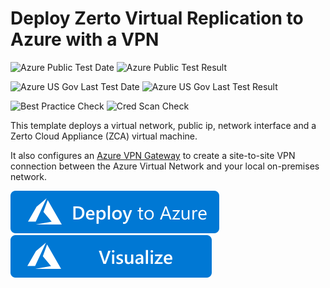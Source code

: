 # Deploy Zerto Virtual Replication to Azure with a VPN

![Azure Public Test Date](https://azurequickstartsservice.blob.core.windows.net/badges/application-workloads/zulu/zerto-zca-vpn/PublicLastTestDate.svg)
![Azure Public Test Result](https://azurequickstartsservice.blob.core.windows.net/badges/application-workloads/zulu/zerto-zca-vpn/PublicDeployment.svg)

![Azure US Gov Last Test Date](https://azurequickstartsservice.blob.core.windows.net/badges/application-workloads/zulu/zerto-zca-vpn/FairfaxLastTestDate.svg)
![Azure US Gov Last Test Result](https://azurequickstartsservice.blob.core.windows.net/badges/application-workloads/zulu/zerto-zca-vpn/FairfaxDeployment.svg)

![Best Practice Check](https://azurequickstartsservice.blob.core.windows.net/badges/application-workloads/zulu/zerto-zca-vpn/BestPracticeResult.svg)
![Cred Scan Check](https://azurequickstartsservice.blob.core.windows.net/badges/application-workloads/zulu/zerto-zca-vpn/CredScanResult.svg)

This template deploys a virtual network, public ip, network interface and a Zerto Cloud Appliance (ZCA) virtual machine.

It also configures an [Azure VPN Gateway](https://docs.microsoft.com/en-us/azure/vpn-gateway/vpn-gateway-howto-site-to-site-resource-manager-portal) to create a site-to-site VPN connection between the Azure Virtual Network and your local on-premises network.

[![Deploy To Azure](https://raw.githubusercontent.com/Azure/azure-quickstart-templates/master/1-CONTRIBUTION-GUIDE/images/deploytoazure.svg?sanitize=true)](https://portal.azure.com/#create/Microsoft.Template/uri/https%3A%2F%2Fraw.githubusercontent.com%2FAzure%2Fazure-quickstart-templates%2Fmaster%2Fapplication-workloads%2Fzulu%2Fzerto-zca-vpn%2Fazuredeploy.json)  [![Visualize](https://raw.githubusercontent.com/Azure/azure-quickstart-templates/master/1-CONTRIBUTION-GUIDE/images/visualizebutton.svg?sanitize=true)](http://armviz.io/#/?load=https%3A%2F%2Fraw.githubusercontent.com%2FAzure%2Fazure-quickstart-templates%2Fmaster%2Fapplication-workloads%2Fzulu%2Fzerto-zca-vpn%2Fazuredeploy.json)




